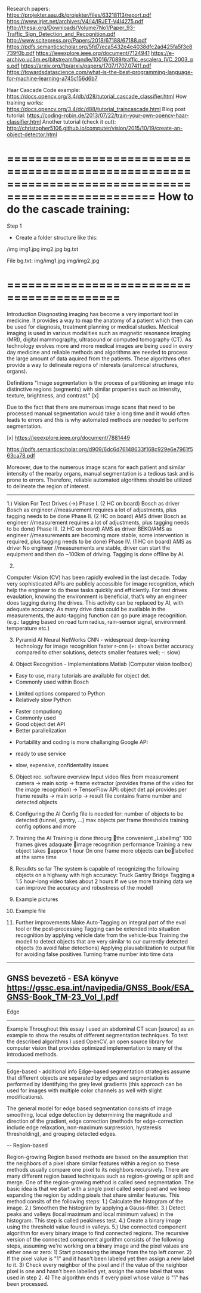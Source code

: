 Research papers:
https://projekter.aau.dk/projekter/files/63218113/report.pdf
https://www.irjet.net/archives/V4/i4/IRJET-V4I4275.pdf
http://thesai.org/Downloads/Volume7No1/Paper_93-Traffic_Sign_Detection_and_Recognition.pdf
http://www.scitepress.org/Papers/2018/67188/67188.pdf
https://pdfs.semanticscholar.org/5fd7/eca5432e4e4038dfc2ad425fa5f3e8739f0b.pdf
https://ieeexplore.ieee.org/document/7124941
https://e-archivo.uc3m.es/bitstream/handle/10016/7089/traffic_escalera_IVC_2003_ps.pdf
https://arxiv.org/ftp/arxiv/papers/1707/1707.07411.pdf
https://towardsdatascience.com/what-is-the-best-programming-language-for-machine-learning-a745c156d6b7

Haar Cascade
Code example:
https://docs.opencv.org/3.4/db/d28/tutorial_cascade_classifier.html
How training works:
https://docs.opencv.org/3.4/dc/d88/tutorial_traincascade.html
Blog post tutorial:
https://coding-robin.de/2013/07/22/train-your-own-opencv-haar-classifier.html
Another tutorial (check it out):
http://christopher5106.github.io/computer/vision/2015/10/19/create-an-object-detector.html

===================================================================================================
How to do the cascade training:
===================================================================================================
Step 1
- Create a folder structure like this:

/img
  img1.jpg
  img2.jpg
bg.txt

File bg.txt:
img/img1.jpg
img/img2.jpg

==========================================
==========================================
  Introduction
  Diagnosting imaging has become a very important tool in medicine. It provides a way to map the anatomy of a patient which then can be used for diagnosis, treatment planning or medical studies. Medical imaging is used in various modalities such as magnetic resonance imaging (MRI), digital mammography, ultrasound or computed tomography (CT). As technology evolves more and more medical images are being used in every day medicine and reliable methods and algorithms are needed to process the large amount of data aquired from the patients. These algorithms often provide a way to delineate regions of interests (anatomical structures, organs).
  
  Definitions
  "Image segmentation is the process of partitioning an image into distinctive regions (segments) with similar properties such as intensity, texture, brightness, and contrast." [x]
  
  Due to the fact that there are numerous image scans that need to be processed manual segmentation would take a long time and it would often leads to errors and this is why automated methods are needed to perform segmentation.
  
[x] https://ieeexplore.ieee.org/document/7881449

https://pdfs.semanticscholar.org/d909/6dc6d76148633f168c929e6e7961f563ca78.pdf

Moreover, due to the numerous image scans for each patient and similar intensity of the nearby organs, manual segmentation is a tedious task and is prone to errors. Therefore, reliable automated algorithms should be utilized to delineate the region of interest.

------------------------------
1.) Vision For Test Drives (->)
Phase I. (2 HC on board)
Bosch as driver
Bosch as engineer
//measurement requires a lot of adjustments, plus tagging needs to be done
Phase II. (2 HC on board)
AMS driver
Bosch as engineer
//measurement requires a lot of adjustments, plus tagging needs to be done)
Phase III. (2 HC on board)
AMS as driver
BEKO/AMS as engineer
//measurements are becoming more stable, some intervention is required, plus tagging needs to be done)
Phase IV. (1 HC on board)
AMS as driver
No engineer
//measurements are stable, driver can start the equipment and then do ~100km of driving. Tagging is done offline by AI.

2)
Computer Vision (CV) has been rapidly evolved in the last decade. Today very sophisticated APIs are publicly accessible for image recognition, which help the engineer to do these tasks quickly and efficiently. 
For test drives evaulation, knowing the environment is beneficial, that’s why an engineer does tagging during the drives. This activity can be replaced by AI, with adequate accuracy.
As many drive data could be available in the measurements, the auto-tagging function can go pure image recognition. (e.g.: tagging based on road turn radius, rain-sensor signal, environment temperature etc.)

3) Pyramid
AI
Neural NetWorks
CNN - widespread deep-learning technology for image recognition
faster r-cnn
(+: shows better accuracy compared to other solutions, detects smaller features well; -: slow)

4) Object Recognition - Implementations
Matlab (Computer vision toolbox)
+ Easy to use, many tutorials are available for object det.
+ Commonly used within Bosch
- Limited options compared to Python
- Relatively slow
Python
+ Faster computiong
+ Commonly used
+ Good object det API
+ Better parallelization
- Portability and coding is more challanging
Google APi
+ ready to use service
- slow, expensive, confidentality issues

5) Object rec. software overview
Input video files from measurement camera -> main scrip -> frame extractor (provides frame of the video for the image recognition) -> TensorFlow API: object det api provides per frame results -> main scrip -> result file contains frame number and detected objects

6) Configuring the AI
Config file is needed for:
number of objects to be detected (tunnel, gantry, …)
max objects per frame
thresholds
training config options
and more

7) Training the AI
Training is done throurg the convenient  „LabelImg”
100 frames gives adaquate image recognition performance
Training a new object takes approx 1 hour 
On one frame more objects can belabelled at the same time

8) Resulkts so far
The system is capable of recognizing the following objects on a highway with high accuracy:
Truck
Gantry
Bridge
Tagging a 1.5 hour-long video takes about 2 hours
If we use more training data we can improve the accuracy and robustness of the modell

9) Example pictures

10) Example file

11) Further improvements
Make Auto-Tagging an integral part of the eval tool or the post-processing 
Tagging can be extended into situation recognition by applying vehicle date from the vehicle-bus
Training the modell to detect objects that are very similar to our currently detected objects (to avoid false detections)
Applying plausabilization to output file for avoiding false positives
Turning frame number into time data

--------
GNSS bevezető - ESA könyve
https://gssc.esa.int/navipedia/GNSS_Book/ESA_GNSS-Book_TM-23_Vol_I.pdf
--------
Edge









------------------------------------------------------------------------------------------
Example
Throughout this essay I used an abdominal CT scan [source] as an example to show the results of different segmentation techniques. To test the described algorithms I used OpenCV, an open source library for computer vision that provides optimized implementation to many of the introduced methods.

---
Edge-based - additional info
Edge-based segmentation strategies assume that different objects are separated by edges and segmentation is performed by identifying the grey level gradients (this approach can be used for images with multiple color channels as well with slight modifications).

The general model for edge based segmentation consists of image smoothing, local edge detection by determining the magnitude and direction of the gradient, edge correction (methods for edge-correction include edge relaxation, non-maximum surpression, hysteresis thresholding), and grouping detected edges.

--
Region-based

Region-growing
Region based methods are based on the assumption that the neighbors of a pixel share similar features within a region so these methods usually compare one pixel to its neighbors recursively. There are many different region based techniques such as region-growing or split and merge.
	One of the region-growing method is called seed segmentation. The basic idea is that we start with a single pixel called seed pixel and we keep expanding the region by adding pixels that share similar features. This method consits of the following steps:
	1.) Calculate the histogram of the image.
	2.) Smoothen the histogram by applying a Gauss-filter.
	3.) Detect peaks and valleys (local maximum and local minimum values) in the histogram. This step is called peakiness test.
	4.) Create a binary image using the threshold value found in valleys.
	5.) Use connected component algorithm for every binary image to find connected regions.
	The recursive version of the connected component algorithm consists of the following steps, assuming we're working on a binary image and the pixel values are either one or zero: 
	1) Start processing the image from the top left corner.
	2) If the pixel value is "1" and it hasn't been labeled yet then assign a new label to it.
	3) Check every neighbor of the pixel and if the value of the neighbor pixel is one and hasn't been labelled yet, assign the same label that was used in step 2.
	4) The algorithm ends if every pixel whose value is "1" has been processed.
